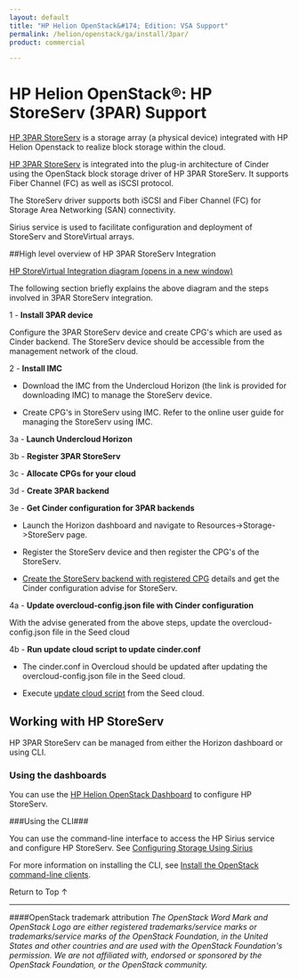 ```yaml
---
layout: default
title: "HP Helion OpenStack&#174; Edition: VSA Support"
permalink: /helion/openstack/ga/install/3par/
product: commercial

---
```

<!--UNDER REVISION-->


<script>

function PageRefresh {
onLoad="window.refresh"
}

PageRefresh();

</script>
<!--
<p style="font-size: small;"> <a href="/helion/openstack/install-beta/kvm/">&#9664; PREV</a> | <a href="/helion/openstack/install-beta-overview/">&#9650; UP</a> | <a href="/helion/openstack/install-beta/esx/">NEXT &#9654;</a> </p>
-->

# HP Helion OpenStack&#174;: HP StoreServ (3PAR) Support

[HP 3PAR StoreServ](http://www8.hp.com/us/en/products/data-storage/3parstoreserv.html) is a storage array (a physical device) integrated with HP Helion Openstack to realize block storage within the cloud. 

[HP 3PAR StoreServ](http://www8.hp.com/us/en/products/data-storage/3parstoreserv.html) is integrated into the plug-in architecture of Cinder using the OpenStack block storage driver of HP 3PAR StoreServ. It supports Fiber Channel (FC) as well as iSCSI protocol. <!---The Cinder integration drivers run as Python libraries in the Cinder service to facilitate communication between Cinder and StoreServ arrays.-->

<!---Devices can be connected to Cinder using Fiber Channel (FC) or using the iSCSI protocol.-->The StoreServ driver supports both iSCSI and Fiber Channel (FC) for Storage Area Networking (SAN) connectivity.

Sirius service is used to facilitate configuration and deployment of StoreServ and StoreVirtual arrays.

##High level overview of HP 3PAR StoreServ Integration

<a href="javascript:window.open('/content/documentation/media/storeserv-integration.png','_blank','toolbar=no,menubar=no,resizable=yes,scrollbars=yes')">HP StoreVirtual Integration diagram (opens in a new window)</a>

The following section briefly explains the above diagram and the steps involved in 3PAR StoreServ integration.

1 - **Install 3PAR device**

   Configure the 3PAR StoreServ device and create CPG's which are used as Cinder backend. The StoreServ device should be accessible from the management network of the cloud.

2 - **Install IMC**

  * Download the IMC from the Undercloud Horizon (the link is provided for downloading IMC) to manage the StoreServ device.

  * Create CPG's in StoreServ using IMC. Refer to the online user guide  for managing the StoreServ using IMC.

3a - **Launch Undercloud Horizon**

3b - **Register 3PAR StoreServ**

3c - **Allocate CPGs for your cloud**

3d - **Create 3PAR backend** 

3e - **Get Cinder configuration for 3PAR backends**

  * Launch the Horizon dashboard and navigate to Resources->Storage->StoreServ page.

  * Register the StoreServ device and then register the CPG's of the StoreServ.

  * [Create the StoreServ backend with registered CPG](/helion/openstack/ga/undercloud/storage/storeserv/) details and get the Cinder configuration advise for StoreServ.
  
 4a - **Update overcloud-config.json file with Cinder configuration**

  With the advise generated from the above steps, update the overcloud-config.json file in the Seed cloud

4b - **Run update cloud script to update cinder.conf**

* The cinder.conf in Overcloud should be updated after updating the overcloud-config.json file in the Seed cloud. 

* Execute [update cloud script](/helion/openstack/ga/undercloud/oc/config/storeserv/) from the Seed cloud.
 

## Working with HP StoreServ

HP 3PAR StoreServ can be managed from either the Horizon dashboard or using CLI.

### Using the dashboards

You can use the [HP Helion OpenStack Dashboard](/helion/openstack/ga/undercloud/storage/storeserv/) to configure HP StoreServ.

###Using the CLI###

You can use the command-line interface to access the HP Sirius service and configure HP StoreServ. See [Configuring Storage Using Sirius](/helion/openstack/ga/sirius-cli/)

For more information on installing the CLI, see [Install the OpenStack command-line clients](http://docs.openstack.org/user-guide/content/install_clients.html).


<a href="#top" style="padding:14px 0px 14px 0px; text-decoration: none;"> Return to Top &#8593; </a>

----
####OpenStack trademark attribution
*The OpenStack Word Mark and OpenStack Logo are either registered trademarks/service marks or trademarks/service marks of the OpenStack Foundation, in the United States and other countries and are used with the OpenStack Foundation's permission. We are not affiliated with, endorsed or sponsored by the OpenStack Foundation, or the OpenStack community.*
